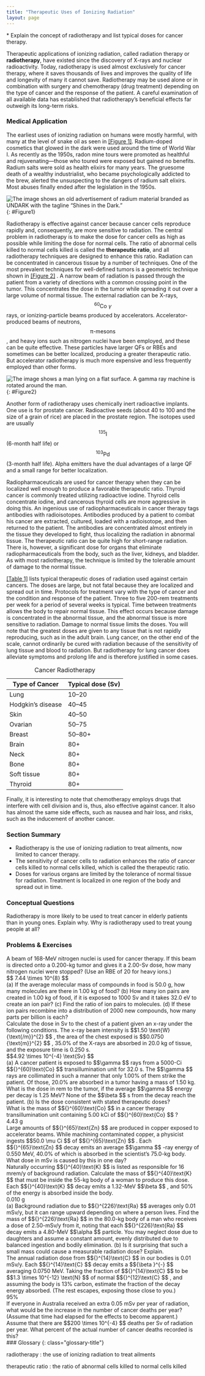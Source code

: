 ```yaml
---
title: "Therapeutic Uses of Ionizing Radiation"
layout: page
---
```


<div class="abstract" markdown="1">
* Explain the concept of radiotherapy and list typical doses for cancer therapy.
</div>

Therapeutic applications of ionizing radiation, called radiation therapy or **radiotherapy**, have existed since the discovery of X-rays and nuclear
radioactivity. Today, radiotherapy is used almost exclusively for cancer
therapy, where it saves thousands of lives and improves the quality of life and
longevity of many it cannot save. Radiotherapy may be used alone or in
combination with surgery and chemotherapy (drug treatment) depending on the type
of cancer and the response of the patient. A careful examination of all
available data has established that radiotherapy’s beneficial effects far
outweigh its long-term risks.

### Medical Application

The earliest uses of ionizing radiation on humans were mostly harmful, with many
at the level of snake oil as seen in [[Figure 1]](#Figure1). Radium-doped
cosmetics that glowed in the dark were used around the time of World War I. As
recently as the 1950s, radon mine tours were promoted as healthful and
rejuvenating—those who toured were exposed but gained no benefits. Radium salts
were sold as health elixirs for many years. The gruesome death of a wealthy
industrialist, who became psychologically addicted to the brew, alerted the
unsuspecting to the dangers of radium salt elixirs. Most abuses finally ended
after the legislation in the 1950s.

![The image shows an old advertisement of radium material branded as UNDARK with the tagline &#x201C;Shines in the Dark.&#x201D;](../resources/Figure_32_03_01a.jpg "The properties of radiation were once touted for far more than its modern use in cancer therapy. Until 1932, radium was advertised for a variety of uses, often with tragic results. (credit: Struthious Bandersnatch.)")
{: #Figure1}

Radiotherapy is effective against cancer because cancer cells reproduce rapidly
and, consequently, are more sensitive to radiation. The central problem in
radiotherapy is to make the dose for cancer cells as high as possible while
limiting the dose for normal cells. The ratio of abnormal cells killed to normal
cells killed is called the **therapeutic ratio**, and all radiotherapy
techniques are designed to enhance this ratio. Radiation can be concentrated in
cancerous tissue by a number of techniques. One of the most prevalent techniques
for well-defined tumors is a geometric technique shown in [[Figure 2]](#Figure2)
. A narrow beam of radiation is passed through the patient from a variety of
directions with a common crossing point in the tumor. This concentrates the dose
in the tumor while spreading it out over a large volume of normal tissue. The
external radiation can be X-rays, $${}^{60}\text{Co }\gamma $$ rays, or
ionizing-particle beams produced by accelerators. Accelerator-produced beams of
neutrons, $$\text{π-mesons} $$ , and heavy ions such as nitrogen nuclei have
been employed, and these can be quite effective. These particles have larger QFs
or RBEs and sometimes can be better localized, producing a greater therapeutic
ratio. But accelerator radiotherapy is much more expensive and less frequently
employed than other forms.

![The image shows a man lying on a flat surface. A gamma ray machine is rotated around the man.](../resources/Figure_32_03_02a.jpg "The 60Co source of \( \gamma \);-radiation is rotated around the patient so that the common crossing point is in the tumor, concentrating the dose there. This geometric technique works for well-defined tumors.")
{: #Figure2}

Another form of radiotherapy uses chemically inert radioactive implants. One use
is for prostate cancer. Radioactive seeds (about 40 to 100 and the size of a
grain of rice) are placed in the prostate region. The isotopes used are usually
$${}^{135}\text{I} $$
(6-month half life) or $${}^{103}\text{Pd} $$
(3-month half life). Alpha emitters have the dual advantages of a large QF and a
small range for better localization.

Radiopharmaceuticals are used for cancer therapy when they can be localized well
enough to produce a favorable therapeutic ratio. Thyroid cancer is commonly
treated utilizing radioactive iodine. Thyroid cells concentrate iodine, and
cancerous thyroid cells are more aggressive in doing this. An ingenious use of
radiopharmaceuticals in cancer therapy tags antibodies with radioisotopes.
Antibodies produced by a patient to combat his cancer are extracted, cultured,
loaded with a radioisotope, and then returned to the patient. The antibodies are
concentrated almost entirely in the tissue they developed to fight, thus
localizing the radiation in abnormal tissue. The therapeutic ratio can be quite
high for short-range radiation. There is, however, a significant dose for organs
that eliminate radiopharmaceuticals from the body, such as the liver, kidneys,
and bladder. As with most radiotherapy, the technique is limited by the
tolerable amount of damage to the normal tissue.

[[Table 1]](#Table1) lists typical therapeutic doses of radiation used against
certain cancers. The doses are large, but not fatal because they are localized
and spread out in time. Protocols for treatment vary with the type of cancer and
the condition and response of the patient. Three to five 200-rem treatments per
week for a period of several weeks is typical. Time between treatments allows
the body to repair normal tissue. This effect occurs because damage is
concentrated in the abnormal tissue, and the abnormal tissue is more sensitive
to radiation. Damage to normal tissue limits the doses. You will note that the
greatest doses are given to any tissue that is not rapidly reproducing, such as
in the adult brain. Lung cancer, on the other end of the scale, cannot
ordinarily be cured with radiation because of the sensitivity of lung tissue and
blood to radiation. But radiotherapy for lung cancer does alleviate symptoms and
prolong life and is therefore justified in some cases.

<table id="Table1" aria-describedby="This table has two columns. The left column lists the type of cancer and the right column lists the typical dose of radiation administered for each type of cancer."><caption><span class="title">Cancer Radiotherapy</span></caption><thead><tr>
                        <th>
                            <strong>Type of Cancer</strong>
                        </th>
                        <th>
                            <strong>Typical dose (Sv)</strong>
                        </th>
                    </tr></thead><tbody><tr>
                        <td>Lung</td>
                        <td>10–20</td>
                    </tr><tr>
                        <td>Hodgkin’s disease</td>
                        <td>40–45</td>
                    </tr><tr>
                        <td>Skin</td>
                        <td>40–50</td>
                    </tr><tr>
                        <td>Ovarian</td>
                        <td>50–75</td>
                    </tr><tr>
                        <td>Breast</td>
                        <td>50–80+</td>
                    </tr><tr>
                        <td>Brain</td>
                        <td>80+</td>
                    </tr><tr>
<td>Neck</td>
<td>80+</td>
</tr><tr>
<td>Bone</td>
<td>80+</td>
</tr><tr>
<td>Soft tissue</td>
<td>80+</td>
</tr><tr>
<td>Thyroid</td>
<td>80+</td>
</tr></tbody></table>

Finally, it is interesting to note that chemotherapy employs drugs that
interfere with cell division and is, thus, also effective against cancer. It
also has almost the same side effects, such as nausea and hair loss, and risks,
such as the inducement of another cancer.

### Section Summary

* Radiotherapy is the use of ionizing radiation to treat ailments, now limited
  to cancer therapy.
* The sensitivity of cancer cells to radiation enhances the ratio of cancer
  cells killed to normal cells killed, which is called the therapeutic ratio.
* Doses for various organs are limited by the tolerance of normal tissue for
  radiation. Treatment is localized in one region of the body and spread out in
  time.

### Conceptual Questions

<div class="exercise" data-element-type="conceptual-questions">
<div class="problem" markdown="1">
Radiotherapy is more likely to be used to treat cancer in elderly patients than in young ones. Explain why. Why is radiotherapy used to treat young people at all?
</div>
</div>

### Problems &amp; Exercises

<div class="exercise" data-element-type="problems-exercises">
<div class="problem" markdown="1">
A beam of 168-MeV nitrogen nuclei is used for cancer therapy. If this beam is directed onto a 0.200-kg tumor and gives it a 2.00-Sv dose, how many nitrogen nuclei were stopped? (Use an RBE of 20 for heavy ions.)
</div>
<div class="solution" data-element-type="problems-exercises" markdown="1">
 $$ 7.44 \times 10^{8}  $$
</div>
</div>

<div class="exercise" data-element-type="problems-exercises">
<div class="problem" markdown="1">
(a) If the average molecular mass of compounds in food is 50.0 g, how many molecules are there in 1.00 kg of food? (b) How many ion pairs are created in 1.00 kg of food, if it is exposed to 1000 Sv and it takes 32.0 eV to create an ion pair? (c) Find the ratio of ion pairs to molecules. (d) If these ion pairs recombine into a distribution of 2000 new compounds, how many parts per billion is each?
</div>
</div>

<div class="exercise" data-element-type="problems-exercises">
<div class="problem" markdown="1">
Calculate the dose in Sv to the chest of a patient given an x-ray under the following conditions. The x-ray beam intensity is  $$1.50 \text{W}{\text{/m}}^{2} $$ ,
 the area of the chest exposed is  $$0.0750 {\text{m}}^{2} $$ ,
 35.0% of the X-rays are absorbed in 20.0 kg of tissue, and the exposure time is 0.250 s.

</div>
<div class="solution" data-element-type="problems-exercises" markdown="1">
 $$4.92 \times 10^{-4}  \text{Sv} $$
</div>
</div>

<div class="exercise" data-element-type="problems-exercises">
<div class="problem" markdown="1">
(a) A cancer patient is exposed to  $$\gamma  $$
 rays from a 5000-Ci  $${}^{60}\text{Co} $$
 transillumination unit for 32.0 s. The  $$\gamma  $$
 rays are collimated in such a manner that only 1.00% of them strike the patient. Of those, 20.0% are absorbed in a tumor having a mass of 1.50 kg. What is the dose in rem to the tumor, if the average  $$\gamma  $$
 energy per decay is 1.25 MeV? None of the  $$\beta  $$
 s from the decay reach the patient. (b) Is the dose consistent with stated therapeutic doses?

</div>
</div>

<div class="exercise" data-element-type="problems-exercises">
<div class="problem" markdown="1">
What is the mass of  $${}^{60}\text{Co} $$
 in a cancer therapy transillumination unit containing 5.00 kCi of  $${}^{60}\text{Co} $$ ?

</div>
<div class="solution" data-element-type="problems-exercises" markdown="1">
4.43 g

</div>
</div>

<div class="exercise" data-element-type="problems-exercises">
<div class="problem" markdown="1">
Large amounts of  $${}^{65}\text{Zn} $$
 are produced in copper exposed to accelerator beams. While machining contaminated copper, a physicist ingests  $$50.0 \mu Ci $$
 of  $${}^{65}\text{Zn} $$ .
 Each  $${}^{65}\text{Zn} $$
 decay emits an average  $$\gamma  $$
-ray energy of 0.550 MeV, 40.0% of which is absorbed in the scientist’s 75.0-kg body. What dose in mSv is caused by this in one day?

</div>
</div>

<div class="exercise" data-element-type="problems-exercises">
<div class="problem" markdown="1">
Naturally occurring  $${}^{40}\text{K} $$
 is listed as responsible for 16 mrem/y of background radiation. Calculate the mass of  $${}^{40}\text{K} $$
 that must be inside the 55-kg body of a woman to produce this dose. Each  $${}^{40}\text{K} $$
 decay emits a 1.32-MeV  $$\beta  $$ ,
 and 50% of the energy is absorbed inside the body.

</div>
<div class="solution" data-element-type="problems-exercises" markdown="1">
0.010 g

</div>
</div>

<div class="exercise" data-element-type="problems-exercises">
<div class="problem" markdown="1">
(a) Background radiation due to  $${}^{226}\text{Ra} $$
 averages only 0.01 mSv/y, but it can range upward depending on where a person lives. Find the mass of  $${}^{226}\text{Ra} $$
 in the 80.0-kg body of a man who receives a dose of 2.50-mSv/y from it, noting that each  $${}^{226}\text{Ra} $$
 decay emits a 4.80-MeV  $$\alpha  $$
 particle. You may neglect dose due to daughters and assume a constant amount, evenly distributed due to balanced ingestion and bodily elimination. (b) Is it surprising that such a small mass could cause a measurable radiation dose? Explain.

</div>
</div>

<div class="exercise" data-element-type="problems-exercises">
<div class="problem" markdown="1">
The annual radiation dose from  $${}^{14}\text{C} $$
 in our bodies is 0.01 mSv/y. Each  $${}^{14}\text{C} $$
 decay emits a  $${\beta }^{-} $$
 averaging 0.0750 MeV. Taking the fraction of  $${}^{14}\text{C} $$
 to be  $$1.3 \times 10^{-12}  \text{N} $$
 of normal  $${}^{12}\text{C} $$ ,
 and assuming the body is 13% carbon, estimate the fraction of the decay energy absorbed. (The rest escapes, exposing those close to you.)

</div>
<div class="solution" data-element-type="problems-exercises" markdown="1">
95%

</div>
</div>

<div class="exercise" data-element-type="problems-exercises">
<div class="problem" markdown="1">
If everyone in Australia received an extra 0.05 mSv per year of radiation, what would be the increase in the number of cancer deaths per year? (Assume that time had elapsed for the effects to become apparent.) Assume that there are  $$200 \times 10^{-4}  $$
 deaths per Sv of radiation per year. What percent of the actual number of cancer deaths recorded is this?

</div>
</div>

<div class="glossary" markdown="1">
### Glossary
{: class="glossary-title"}

radiotherapy
: the use of ionizing radiation to treat ailments

therapeutic ratio
: the ratio of abnormal cells killed to normal cells killed

</div>
